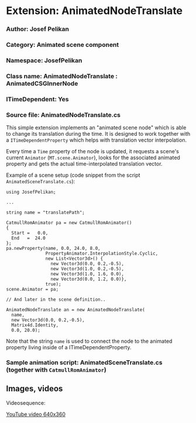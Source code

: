 # Extension: AnimatedNodeTranslate

### Author: Josef Pelikan

### Category: Animated scene component

### Namespace: JosefPelikan

### Class name: AnimatedNodeTranslate : AnimatedCSGInnerNode

### ITimeDependent: Yes

### Source file: AnimatedNodeTranslate.cs

This simple extension implements an "animated scene node" which is able to change
its translation during the time. It is designed to work together with a ``ITimeDependentProperty``
which helps with translation vector interpolation.

Every time a ``Time`` property of the node is updated, it requests a scene's
current ``Animator`` (``MT.scene.Animator``), looks for the associated animated property
and gets the actual time-interpolated translation vector.

Example of a scene setup (code snippet from the script ``AnimatedSceneTranslate.cs``):
```
using JosefPelikan;

...

string name = "translatePath";

CatmullRomAnimator pa = new CatmullRomAnimator()
{
  Start =   0.0,
  End   =  24.0
};
pa.newProperty(name, 0.0, 24.0, 8.0,
               PropertyAnimator.InterpolationStyle.Cyclic,
               new List<Vector3d>() {
                 new Vector3d(0.0, 0.2,-0.5),
                 new Vector3d(1.0, 0.2,-0.5),
                 new Vector3d(1.0, 1.6, 0.0),
                 new Vector3d(0.0, 1.2, 0.0)},
               true);
scene.Animator = pa;

// And later in the scene definition..

AnimatedNodeTranslate an = new AnimatedNodeTranslate(
  name,
  new Vector3d(0.0, 0.2,-0.5),
  Matrix4d.Identity,
  0.0, 20.0);

```
Note that the string ``name`` is used to connect the node to the animated property living inside
of a ITimeDependentProperty.

### Sample animation script: AnimatedSceneTranslate.cs (together with ``CatmullRomAnimator``)

## Images, videos

Videosequence:

[YouTube video 640x360](https://youtu.be/VaVWIyBfSjM)
